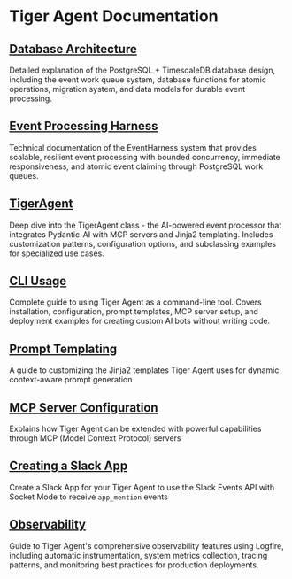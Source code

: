 # Tiger Agent Documentation

## [Database Architecture](database.md)
Detailed explanation of the PostgreSQL + TimescaleDB database design, including the event work queue system, database functions for atomic operations, migration system, and data models for durable event processing.

## [Event Processing Harness](event_harness.md)
Technical documentation of the EventHarness system that provides scalable, resilient event processing with bounded concurrency, immediate responsiveness, and atomic event claiming through PostgreSQL work queues.

## [TigerAgent](tiger_agent.md)
Deep dive into the TigerAgent class - the AI-powered event processor that integrates Pydantic-AI with MCP servers and Jinja2 templating. Includes customization patterns, configuration options, and subclassing examples for specialized use cases.

## [CLI Usage](cli.md)
Complete guide to using Tiger Agent as a command-line tool. Covers installation, configuration, prompt templates, MCP server setup, and deployment examples for creating custom AI bots without writing code.

## [Prompt Templating](prompt_templates.md)
A guide to customizing the Jinja2 templates Tiger Agent uses for dynamic, context-aware prompt generation

## [MCP Server Configuration](mcp_config.md)
Explains how Tiger Agent can be extended with powerful capabilities through MCP (Model Context Protocol) servers

## [Creating a Slack App](slack_app.md)
Create a Slack App for your Tiger Agent to use the Slack Events API with Socket Mode to receive `app_mention` events

## [Observability](observability.md)
Guide to Tiger Agent's comprehensive observability features using Logfire, including automatic instrumentation, system metrics collection, tracing patterns, and monitoring best practices for production deployments.
